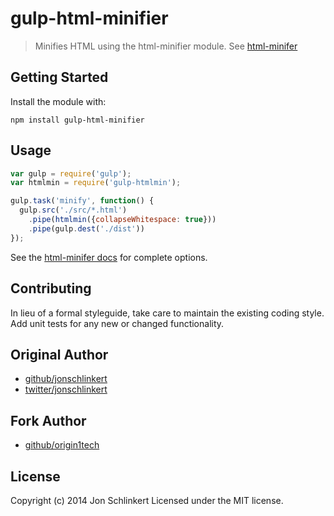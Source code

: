 # gulp-html-minifier

> Minifies HTML using the html-minifier module. See [html-minifer](https://github.com/kangax/html-minifier) 

## Getting Started
Install the module with: 

````
npm install gulp-html-minifier
`````

## Usage

```js
var gulp = require('gulp');
var htmlmin = require('gulp-htmlmin');

gulp.task('minify', function() {
  gulp.src('./src/*.html')
    .pipe(htmlmin({collapseWhitespace: true}))
    .pipe(gulp.dest('./dist'))
});
````

See the [html-minifer docs](https://github.com/kangax/html-minifier) for complete options.

## Contributing
In lieu of a formal styleguide, take care to maintain the existing coding style. Add unit tests for any new or changed functionality.

## Original Author

+ [github/jonschlinkert](https://github.com/jonschlinkert)
+ [twitter/jonschlinkert](http://twitter.com/jonschlinkert)

## Fork Author

+ [github/origin1tech](https://github.com/origin1tech)

## License
Copyright (c) 2014 Jon Schlinkert
Licensed under the MIT license.